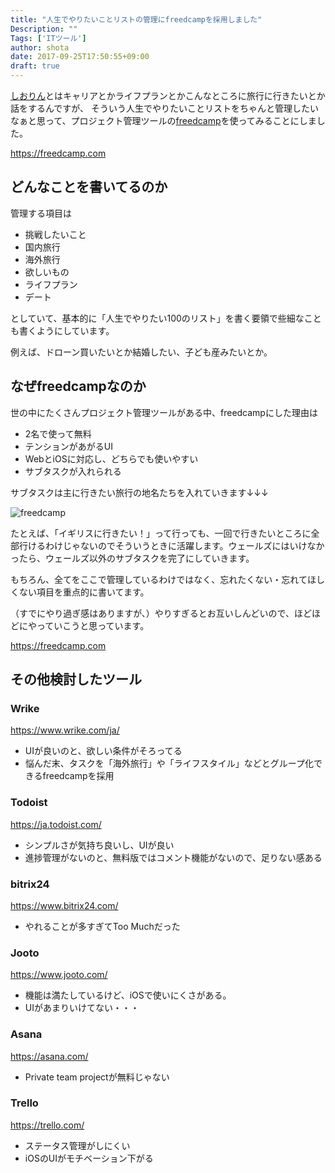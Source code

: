 ```yaml
---
title: "人生でやりたいことリストの管理にfreedcampを採用しました"
Description: ""
Tags: ['ITツール']
author: shota
date: 2017-09-25T17:50:55+09:00
draft: true
---
```


[しおりん](https://www.facebook.com/shiori.sato.3762)とはキャリアとかライフプランとかこんなところに旅行に行きたいとか話をするんですが、
そういう人生でやりたいことリストをちゃんと管理したいなぁと思って、プロジェクト管理ツールの[freedcamp](https://freedcamp.com)を使ってみることにしました。

https://freedcamp.com


## どんなことを書いてるのか
管理する項目は

- 挑戦したいこと
- 国内旅行
- 海外旅行
- 欲しいもの
- ライフプラン
- デート

としていて、基本的に「人生でやりたい100のリスト」を書く要領で些細なことも書くようにしています。

例えば、ドローン買いたいとか結婚したい、子ども産みたいとか。

## なぜfreedcampなのか
世の中にたくさんプロジェクト管理ツールがある中、freedcampにした理由は

- 2名で使って無料
- テンションがあがるUI
- WebとiOSに対応し、どちらでも使いやすい
- サブタスクが入れられる

サブタスクは主に行きたい旅行の地名たちを入れていきます↓↓↓

![freedcamp](/images/blog/freedcamp.webp)

たとえば、「イギリスに行きたい！」って行っても、一回で行きたいところに全部行けるわけじゃないのでそういうときに活躍します。ウェールズにはいけなかったら、ウェールズ以外のサブタスクを完了にしていきます。

<script async src="//pagead2.googlesyndication.com/pagead/js/adsbygoogle.js"></script>
<ins class="adsbygoogle"
     style="display:block; text-align:center;"
     data-ad-layout="in-article"
     data-ad-format="fluid"
     data-ad-client="ca-pub-9971307452839678"
     data-ad-slot="4437968617"></ins>
<script>
     (adsbygoogle = window.adsbygoogle || []).push({});
</script>

もちろん、全てをここで管理しているわけではなく、忘れたくない・忘れてほしくない項目を重点的に書いてます。

（すでにやり過ぎ感はありますが、）やりすぎるとお互いしんどいので、ほどほどにやっていこうと思っています。

https://freedcamp.com


## その他検討したツール
### Wrike

https://www.wrike.com/ja/

- UIが良いのと、欲しい条件がそろってる
- 悩んだ末、タスクを「海外旅行」や「ライフスタイル」などとグループ化できるfreedcampを採用

### Todoist

https://ja.todoist.com/

- シンプルさが気持ち良いし、UIが良い
- 進捗管理がないのと、無料版ではコメント機能がないので、足りない感ある


### bitrix24

https://www.bitrix24.com/

- やれることが多すぎてToo Muchだった

### Jooto

https://www.jooto.com/

- 機能は満たしているけど、iOSで使いにくさがある。
- UIがあまりいけてない・・・

### Asana

https://asana.com/


- Private team projectが無料じゃない

### Trello

https://trello.com/

- ステータス管理がしにくい
- iOSのUIがモチベーション下がる
